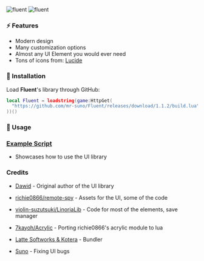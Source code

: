 <img src="Assets/logodark.png#gh-dark-mode-only" alt="fluent">
<img src="Assets/logolight.png#gh-light-mode-only" alt="fluent">

### ⚡ Features
- Modern design
- Many customization options
- Almost any UI Element you would ever need
- Tons of icons from: [Lucide](https://lucide.dev/icons)

### 🔌 Installation
Load **Fluent**'s library through GitHub:

```lua
local Fluent = loadstring(game:HttpGet(
  "https://github.com/mr-suno/Fluent/releases/download/1.1.2/build.lua"
))()
```

### 📜 Usage
### [Example Script](https://github.com/mr-suno/Fluent/blob/master/Example.lua)
* Showcases how to use the UI library

### Credits
- [Dawid](https://github.com/dawid-scripts) - Original author of the UI library

- [richie0866/remote-spy](https://github.com/richie0866/remote-spy) - Assets for the UI, some of the code
- [violin-suzutsuki/LinoriaLib](https://github.com/violin-suzutsuki/LinoriaLib) - Code for most of the elements, save manager
- [7kayoh/Acrylic](https://github.com/7kayoh/Acrylic) - Porting richie0866's acrylic module to lua
- [Latte Softworks & Kotera](https://discord.gg/rMMByr4qas) - Bundler

- [Suno](https://discord.gg/XJMpTcyaUY) - Fixing UI bugs
